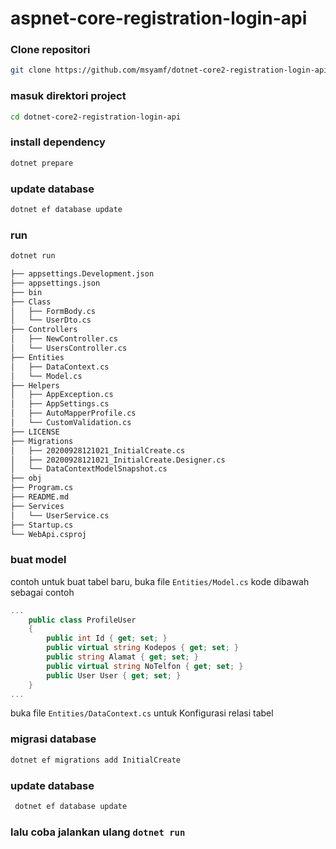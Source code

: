 # aspnet-core-registration-login-api

### Clone repositori
```bash 
git clone https://github.com/msyamf/dotnet-core2-registration-login-api.git
```

### masuk direktori project
```bash 
cd dotnet-core2-registration-login-api
```

### install dependency 
```bash 
dotnet prepare
```

### update database  
```bash 
dotnet ef database update
```


### run 
```bash 
dotnet run
```


```bash
├── appsettings.Development.json
├── appsettings.json
├── bin 
├── Class
│   ├── FormBody.cs
│   └── UserDto.cs
├── Controllers
│   ├── NewController.cs
│   └── UsersController.cs
├── Entities
│   ├── DataContext.cs
│   └── Model.cs
├── Helpers
│   ├── AppException.cs
│   ├── AppSettings.cs
│   ├── AutoMapperProfile.cs
│   └── CustomValidation.cs
├── LICENSE
├── Migrations
│   ├── 20200928121021_InitialCreate.cs
│   ├── 20200928121021_InitialCreate.Designer.cs
│   └── DataContextModelSnapshot.cs
├── obj 
├── Program.cs
├── README.md
├── Services
│   └── UserService.cs
├── Startup.cs
└── WebApi.csproj
```

### buat model 
contoh untuk buat tabel baru, buka file `Entities/Model.cs` kode dibawah sebagai contoh

```c#
...
    public class ProfileUser
    {
        public int Id { get; set; }
        public virtual string Kodepos { get; set; }
        public string Alamat { get; set; }
        public virtual string NoTelfon { get; set; }
        public User User { get; set; }
    }
...
```
 buka file `Entities/DataContext.cs` untuk Konfigurasi relasi tabel
 
 ### migrasi database
 ```bash
 dotnet ef migrations add InitialCreate
 ``` 
### update database
 ```bash
  dotnet ef database update
 ```
 ### lalu coba jalankan ulang `dotnet run`
 
 
 
 
